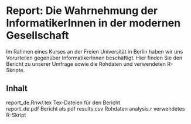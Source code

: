 # Report: Die Wahrnehmung der InformatikerInnen in der modernen Gesellschaft

Im Rahmen eines Kurses an der Freien Universität in Berlin haben wir uns Vorurteilen gegenüber InformatikerInnen beschäftigt. Hier finden Sie den Bericht zu unserer Umfrage sowie die Rohdaten und verwendeten R-Skripte.

## Inhalt
report_de.Rnw/.tex  Tex-Dateien für den Bericht   
report_de.pdf       Bericht als pdf
results.csv         Rohdaten
analysis.r          verwendetes R-Skript
